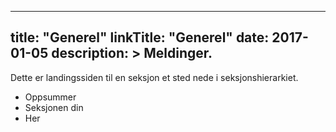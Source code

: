
---
title: "Generel"
linkTitle: "Generel"
date: 2017-01-05
description: >
  Meldinger.
---

Dette er landingssiden til en seksjon et sted nede i seksjonshierarkiet.

* Oppsummer
* Seksjonen din
* Her


